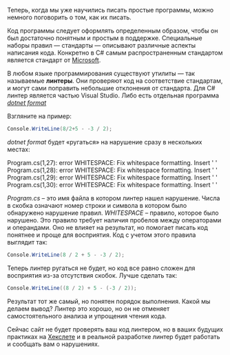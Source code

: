 Теперь, когда мы уже научились писать простые программы, можно немного поговорить о том, как их писать.

Код программы следует оформлять определенным образом, чтобы он был достаточно понятным и простым в поддержке. Специальные наборы правил — стандарты — описывают различные аспекты написания кода. Конкретно в C# самым распространенным стандартом является стандарт от [Microsoft](https://docs.microsoft.com/en-us/dotnet/csharp/fundamentals/coding-style/coding-conventions).

В любом языке программирования существуют утилиты — так называемые **линтеры**. Они проверяют код на соответствие стандартам, и могут сами поправить небольшие отклонения от стандарта. Для C# линтер является частью Visual Studio. Либо есть отдельная программа *[dotnet format](https://github.com/dotnet/format)*

Взгляните на пример:

```cs
Console.WriteLine(8/2+5 - -3 / 2);
```

*dotnet format* будет «ругаться» на нарушение сразу в нескольких местах:

Program.cs(1,27): error WHITESPACE: Fix whitespace formatting. Insert ' '
Program.cs(1,28): error WHITESPACE: Fix whitespace formatting. Insert ' '
Program.cs(1,29): error WHITESPACE: Fix whitespace formatting. Insert ' '
Program.cs(1,30): error WHITESPACE: Fix whitespace formatting. Insert ' '

*Program.cs* – это имя файла в котором линтер нашел нарушение. Числа в скобка означают номер строки и символа в котором было обнаружено нарушение правил. *WHITESPACE* – правило, которое было нарушено. Это правило требует наличия пробелов между операторами и операндами. Оно не влияет на результат, но помогает писать код понятнее и проще для восприятия. Код с учетом этого правила выглядит так:

```cs
Console.WriteLine(8 / 2 + 5 - -3 / 2);
```

Теперь линтер ругаться не будет, но код все равно сложен для восприятия из-за отсутствия скобок. Лучше сделать так:

```cs
Console.WriteLine((8 / 2) + 5 - (-3 / 2));
```

Результат тот же самый, но понятен порядок выполнения. Какой мы делаем вывод? Линтер это хорошо, но он не отменяет самостоятельного анализа и упрощения чтения кода.

Сейчас сайт не будет проверять ваш код линтером, но в ваших будущих практиках на [Хекслете](https://ru.hexlet.io) и в реальной разработке линтер будет работать и сообщать вам о нарушениях.
